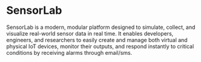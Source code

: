 # SensorLab
SensorLab is a modern, modular platform designed to simulate, collect, and visualize real-world sensor data in real time. It enables developers, engineers, and researchers to easily create and manage both virtual and physical IoT devices, monitor their outputs, and respond instantly to critical conditions by receiving alarms through email/sms.
